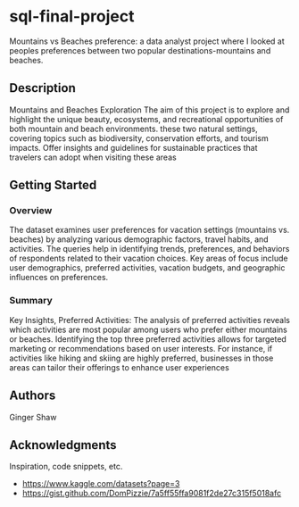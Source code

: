 # sql-final-project
Mountains vs Beaches preference: a data analyst project where I looked at peoples preferences between two popular destinations-mountains and beaches.
## Description

Mountains and Beaches Exploration The aim of this project is to explore and highlight the unique beauty, ecosystems, and recreational opportunities of both mountain and beach environments. 
these two natural settings, covering topics such as biodiversity, conservation efforts, and tourism impacts.
Offer insights and guidelines for sustainable practices that travelers can adopt when visiting these areas

## Getting Started

### Overview

The dataset examines user preferences for vacation settings (mountains vs. beaches)
by analyzing various demographic factors, travel habits, and activities. The queries help in identifying trends, preferences, and behaviors of respondents related to their vacation choices.
Key areas of focus include user demographics, preferred activities, vacation budgets, and geographic influences on preferences.


### Summary
Key Insights, Preferred Activities: The analysis of preferred activities reveals which activities are most popular among users who prefer either mountains or beaches. 
Identifying the top three preferred activities allows for targeted marketing or recommendations based on user interests. 
For instance, if activities like hiking and skiing are highly preferred, businesses in those areas can tailor their offerings to enhance user experiences

## Authors

Ginger Shaw

## Acknowledgments

Inspiration, code snippets, etc.
* https://www.kaggle.com/datasets?page=3 
* https://gist.github.com/DomPizzie/7a5ff55ffa9081f2de27c315f5018afc

